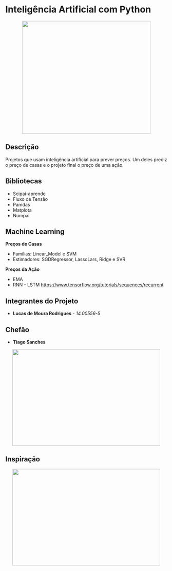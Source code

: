 # Inteligência Artificial com Python

<p align="center">
  <img width="400" height="350" src="https://raw.githubusercontent.com/qingkaikong/blog/master/2017_12_machine_learning_funny_pictures/figures/figure_8.png">
</p>

## Descrição
Projetos que usam inteligência artificial para prever preços.
Um deles prediz o preço de casas e o projeto final o preço de uma ação.


## Bibliotecas
* Scipai-aprende 
* Fluxo de Tensão
* Pamdas
* Matplota
* Numpai

## Machine Learning
**Preços de Casas**
* Familias: Linear_Model e SVM
* Estimadores: SGDRegressor, LassoLars, Ridge e SVR

**Preços da Ação**
* EMA
* RNN - LSTM
https://www.tensorflow.org/tutorials/sequences/recurrent

## Integrantes do Projeto
* **Lucas de Moura Rodrigues** - *14.00556-5*

## Chefão
* **Tiago Sanches** 

<p align="center">
  <img width="460" height="300" src="virus.gif">
</p>

## Inspiração
<p align="center">
  <img width="460" height="300" src="https://cdn-images-1.medium.com/max/800/1*pAiFtxYHdjg4-HP6e46wZA.gif">
</p>
